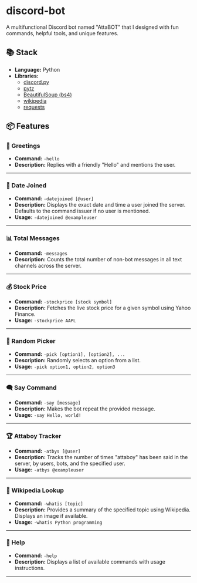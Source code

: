 # discord-bot

A multifunctional Discord bot named "AttaBOT" that I designed with fun commands, helpful tools, and unique features. 

## 📚 Stack

- **Language:** Python
- **Libraries:** 
  - [discord.py](https://github.com/Rapptz/discord.py)
  - [pytz](https://pythonhosted.org/pytz/)
  - [BeautifulSoup (bs4)](https://www.crummy.com/software/BeautifulSoup/)
  - [wikipedia](https://pypi.org/project/wikipedia/)
  - [requests](https://docs.python-requests.org/en/latest/)

## 📦 Features

### 👋 Greetings
- **Command:** `-hello`
- **Description:** Replies with a friendly "Hello" and mentions the user.

---

### 📅 Date Joined
- **Command:** `-datejoined [@user]`
- **Description:** Displays the exact date and time a user joined the server. Defaults to the command issuer if no user is mentioned.
- **Usage:** `-datejoined @exampleuser`

---

### 📊 Total Messages
- **Command:** `-messages`
- **Description:** Counts the total number of non-bot messages in all text channels across the server.

---

### 💰 Stock Price
- **Command:** `-stockprice [stock symbol]`
- **Description:** Fetches the live stock price for a given symbol using Yahoo Finance.
- **Usage:** `-stockprice AAPL`

---

### 🎲 Random Picker
- **Command:** `-pick [option1], [option2], ...`
- **Description:** Randomly selects an option from a list.
- **Usage:** `-pick option1, option2, option3`

---

### 🗨️ Say Command
- **Command:** `-say [message]`
- **Description:** Makes the bot repeat the provided message.
- **Usage:** `-say Hello, world!`

---

### 🏆 Attaboy Tracker
- **Command:** `-atbys [@user]`
- **Description:** Tracks the number of times "attaboy" has been said in the server, by users, bots, and the specified user.
- **Usage:** `-atbys @exampleuser`

---

### 📝 Wikipedia Lookup
- **Command:** `-whatis [topic]`
- **Description:** Provides a summary of the specified topic using Wikipedia. Displays an image if available.
- **Usage:** `-whatis Python programming`

---

### 📜 Help
- **Command:** `-help`
- **Description:** Displays a list of available commands with usage instructions.

---
